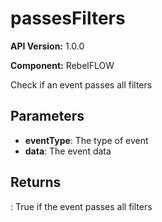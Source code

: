 # passesFilters

**API Version:** 1.0.0

**Component:** RebelFLOW

Check if an event passes all filters

## Parameters

- **eventType**: The type of event
- **data**: The event data

## Returns

: True if the event passes all filters

